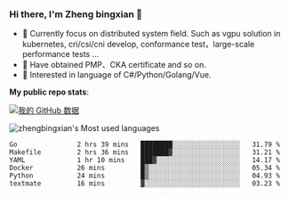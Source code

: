 ### Hi there, I'm Zheng bingxian  👋

* 📖  Currently focus on distributed system field. Such as vgpu solution in kubernetes, cri/csi/cni develop, conformance test，large-scale performance tests ...
* 🌱  Have obtained PMP、CKA certificate and so on.
* 👯  Interested in language of C#/Python/Golang/Vue.

**My public repo stats**:

[![我的 GitHub 数据](https://github-readme-stats.vercel.app/api?username=zhengbingxian&theme=merko)]()

![zhengbingxian's Most used languages](https://github-readme-stats.vercel.app/api/top-langs/?username=zhengbingxian&layout=compact&hide_border=true&langs_count=10)

<!--START_SECTION:waka-->

```text
Go               2 hrs 39 mins   ████████░░░░░░░░░░░░░░░░░   31.79 %
Makefile         2 hrs 36 mins   ███████▓░░░░░░░░░░░░░░░░░   31.21 %
YAML             1 hr 10 mins    ███▓░░░░░░░░░░░░░░░░░░░░░   14.17 %
Docker           26 mins         █▒░░░░░░░░░░░░░░░░░░░░░░░   05.34 %
Python           24 mins         █▒░░░░░░░░░░░░░░░░░░░░░░░   04.93 %
textmate         16 mins         ▓░░░░░░░░░░░░░░░░░░░░░░░░   03.23 %
```

<!--END_SECTION:waka-->
